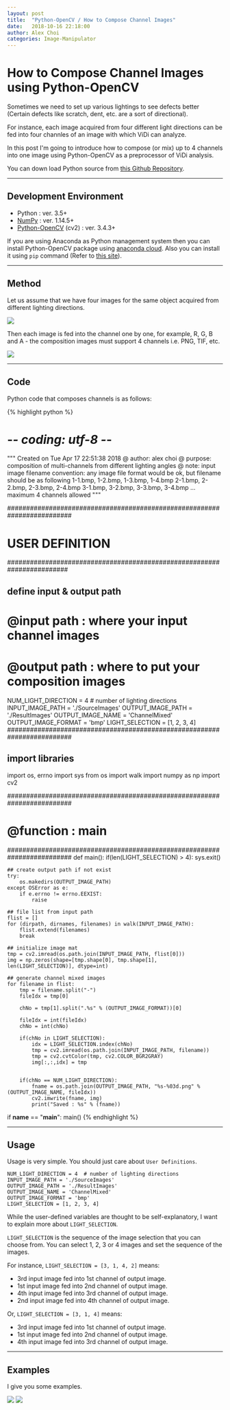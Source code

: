 ```yaml
---
layout: post
title:  "Python-OpenCV / How to Compose Channel Images"
date:   2018-10-16 22:18:00
author: Alex Choi
categories: Image-Manipulator
---
```


# How to Compose Channel Images using Python-OpenCV

Sometimes we need to set up various lightings to see defects better (Certain defects like scratch, dent, etc. are a sort of directional).

For instance, each image acquired from four different light directions can be fed into four channles of an image with which ViDi can analyze.

In this post I'm going to introduce how to compose (or mix) up to 4 channels into one image using Python-OpenCV as a preprocessor of ViDi analysis.

You can down load Python source from [this Github Repository](https://github.com/gchoi/Python-OpenCV-Channel-Image-Composition).

------
## Development Environment
* Python : ver. 3.5+
* [NumPy](https://pypi.org/project/numpy/) : ver. 1.14.5+
* [Python-OpenCV](https://pypi.org/project/opencv-python/) (cv2) : ver. 3.4.3+

If you are using Anaconda as Python management system then you can install Python-OpenCV package using [anaconda cloud](https://anaconda.org/conda-forge/opencv).
Also you can install it using `pip` command (Refer to [this site](https://pypi.org/project/opencv-python/)).

------
## Method
Let us assume that we have four images for the same object acquired from different lighting directions.

<img src="{{ site.baseurl }}/assets/posts/2018-10-15-ImageComposition/01.png">

Then each image is fed into the channel one by one, for example, R, G, B and A - the composition images must support 4 channels i.e. PNG, TIF, etc.

<img src="{{ site.baseurl }}/assets/posts/2018-10-15-ImageComposition/02.png">

------
## Code

Python code that composes channels is as follows:

{% highlight python %}
# -*- coding: utf-8 -*-
"""
Created on Tue Apr 17 22:51:38 2018
@ author: alex choi
@ purpose: composition of multi-channels from different lighting angles
@ note: input image filename convention:
       any image file format would be ok, but filename should be as following
       1-1.bmp, 1-2.bmp, 1-3.bmp, 1-4.bmp
       2-1.bmp, 2-2.bmp, 2-3.bmp, 2-4.bmp
       3-1.bmp, 3-2.bmp, 3-3.bmp, 3-4.bmp
       ...
       maximum 4 channels allowed
"""

#########################################################################
#      USER DEFINITION
########################################################################
## define input & output path
# @input path : where your input channel images
# @output path : where to put your composition images
NUM_LIGHT_DIRECTION = 4  # number of lighting directions
INPUT_IMAGE_PATH = './SourceImages'
OUTPUT_IMAGE_PATH = './ResultImages'
OUTPUT_IMAGE_NAME = 'ChannelMixed'
OUTPUT_IMAGE_FORMAT = 'bmp'
LIGHT_SELECTION = [1, 2, 3, 4]
#########################################################################

## import libraries
import os, errno
import sys
from os import walk
import numpy as np
import cv2

#########################################################################
# @function : main
#########################################################################
def main():
    if(len(LIGHT_SELECTION) > 4):
        sys.exit()

    ## create output path if not exist
    try:
        os.makedirs(OUTPUT_IMAGE_PATH)
    except OSError as e:
        if e.errno != errno.EEXIST:
            raise

    ## file list from input path
    flist = []
    for (dirpath, dirnames, filenames) in walk(INPUT_IMAGE_PATH):
        flist.extend(filenames)
        break

    ## initialize image mat
    tmp = cv2.imread(os.path.join(INPUT_IMAGE_PATH, flist[0]))
    img = np.zeros(shape=[tmp.shape[0], tmp.shape[1], len(LIGHT_SELECTION)], dtype=int)

    ## generate channel mixed images
    for filename in flist:
        tmp = filename.split("-")
        fileIdx = tmp[0]

        chNo = tmp[1].split(".%s" % (OUTPUT_IMAGE_FORMAT))[0]

        fileIdx = int(fileIdx)
        chNo = int(chNo)

        if(chNo in LIGHT_SELECTION):
            idx = LIGHT_SELECTION.index(chNo)
            tmp = cv2.imread(os.path.join(INPUT_IMAGE_PATH, filename))
            tmp = cv2.cvtColor(tmp, cv2.COLOR_BGR2GRAY)
            img[:,:,idx] = tmp


        if(chNo == NUM_LIGHT_DIRECTION):
            fname = os.path.join(OUTPUT_IMAGE_PATH, "%s-%03d.png" % (OUTPUT_IMAGE_NAME, fileIdx))
            cv2.imwrite(fname, img)
            print("Saved : %s" % (fname))


if __name__ == "__main__":
    main()
{% endhighlight %}

------
## Usage
Usage is very simple. You should just care about `User Definitions`.

```
NUM_LIGHT_DIRECTION = 4  # number of lighting directions
INPUT_IMAGE_PATH = './SourceImages'
OUTPUT_IMAGE_PATH = './ResultImages'
OUTPUT_IMAGE_NAME = 'ChannelMixed'
OUTPUT_IMAGE_FORMAT = 'bmp'
LIGHT_SELECTION = [1, 2, 3, 4]
```

While the user-defined variables are thought to be self-explanatory, I want to explain more about `LIGHT_SELECTION`.

 `LIGHT_SELECTION` is the sequence of the image selection that you can choose from. You can select 1, 2, 3 or 4 images and set the sequence of the images.

 For instance, `LIGHT_SELECTION = [3, 1, 4, 2]` means:
 * 3rd input image fed into 1st channel of output image.
 * 1st input image fed into 2nd channel of output image.
 * 4th input image fed into 3rd channel of output image.
 * 2nd input image fed into 4th channel of output image.

Or, `LIGHT_SELECTION = [3, 1, 4]` means:
* 3rd input image fed into 1st channel of output image.
* 1st input image fed into 2nd channel of output image.
* 4th input image fed into 3rd channel of output image.

------
## Examples
I give you some examples.

<img src="{{ site.baseurl }}/assets/posts/2018-10-15-ImageComposition/03.png">

<img src="{{ site.baseurl }}/assets/posts/2018-10-15-ImageComposition/04.png">
